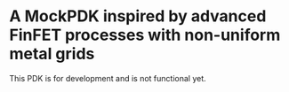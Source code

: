 # A MockPDK inspired by advanced FinFET processes with non-uniform metal grids
This PDK is for development and is not functional yet.

